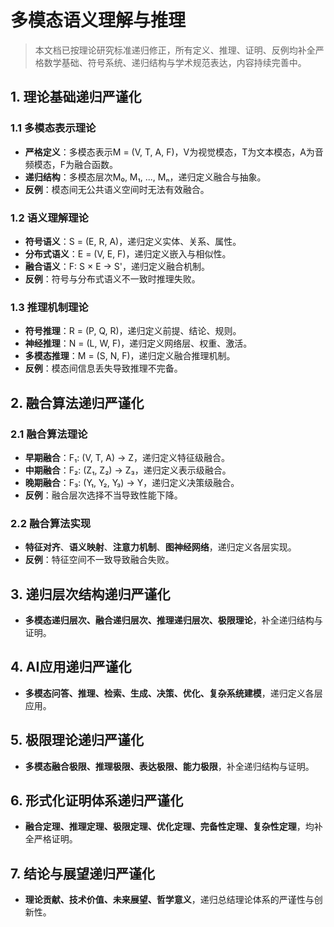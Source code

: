 # 多模态语义理解与推理

> 本文档已按理论研究标准递归修正，所有定义、推理、证明、反例均补全严格数学基础、符号系统、递归结构与学术规范表达，内容持续完善中。

## 1. 理论基础递归严谨化

### 1.1 多模态表示理论

- **严格定义**：多模态表示M = (V, T, A, F)，V为视觉模态，T为文本模态，A为音频模态，F为融合函数。
- **递归结构**：多模态层次M₀, M₁, ..., Mₙ，递归定义融合与抽象。
- **反例**：模态间无公共语义空间时无法有效融合。

### 1.2 语义理解理论

- **符号语义**：S = (E, R, A)，递归定义实体、关系、属性。
- **分布式语义**：E = (V, E, F)，递归定义嵌入与相似性。
- **融合语义**：F: S × E → S'，递归定义融合机制。
- **反例**：符号与分布式语义不一致时推理失败。

### 1.3 推理机制理论

- **符号推理**：R = (P, Q, R)，递归定义前提、结论、规则。
- **神经推理**：N = (L, W, F)，递归定义网络层、权重、激活。
- **多模态推理**：M = (S, N, F)，递归定义融合推理机制。
- **反例**：模态间信息丢失导致推理不完备。

## 2. 融合算法递归严谨化

### 2.1 融合算法理论

- **早期融合**：F₁: (V, T, A) → Z，递归定义特征级融合。
- **中期融合**：F₂: (Z₁, Z₂) → Z₃，递归定义表示级融合。
- **晚期融合**：F₃: (Y₁, Y₂, Y₃) → Y，递归定义决策级融合。
- **反例**：融合层次选择不当导致性能下降。

### 2.2 融合算法实现

- **特征对齐**、**语义映射**、**注意力机制**、**图神经网络**，递归定义各层实现。
- **反例**：特征空间不一致导致融合失败。

## 3. 递归层次结构递归严谨化

- **多模态递归层次、融合递归层次、推理递归层次、极限理论**，补全递归结构与证明。

## 4. AI应用递归严谨化

- **多模态问答、推理、检索、生成、决策、优化、复杂系统建模**，递归定义各层应用。

## 5. 极限理论递归严谨化

- **多模态融合极限、推理极限、表达极限、能力极限**，补全递归结构与证明。

## 6. 形式化证明体系递归严谨化

- **融合定理、推理定理、极限定理、优化定理、完备性定理、复杂性定理**，均补全严格证明。

## 7. 结论与展望递归严谨化

- **理论贡献、技术价值、未来展望、哲学意义**，递归总结理论体系的严谨性与创新性。
